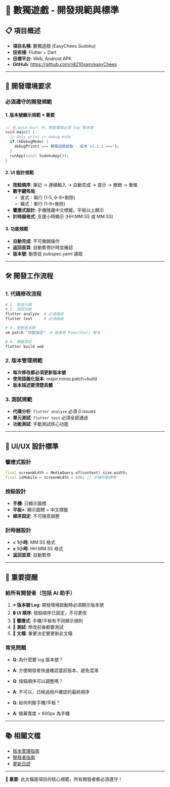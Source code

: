 # 🚀 數獨遊戲 - 開發規範與標準

## 📋 **項目概述**
- **項目名稱**: 數獨遊戲 (EasyChees Sudoku)
- **技術棧**: Flutter + Dart
- **目標平台**: Web, Android APK
- **GitHub**: https://github.com/n8210sam/easyChees

---

## 🔧 **開發環境要求**

### **必須遵守的開發規範**

#### 1. **版本號顯示規範** ⭐ **重要**
```dart
// 在 main.dart 中，開發環境必須 log 版本號
void main() {
  // Only print in debug mode
  if (kDebugMode) {
    debugPrint('=== 數獨遊戲啟動 - 版本 v1.2.1 ===');
  }
  runApp(const SudokuApp());
}
```

#### 2. **UI 設計規範**
- **按鈕順序**: 筆記 → 連續輸入 → 自動完成 → 提示 → 撤銷 → 重做
- **數字鍵佈局**: 
  - 直式：兩行 (1-5, 6-9+刪除)
  - 橫式：單行 (1-9+刪除)
- **響應式設計**: 手機隱藏中文標籤，平板以上顯示
- **計時器格式**: 支援小時顯示 (HH:MM:SS 或 MM:SS)

#### 3. **功能規範**
- **自動完成**: 不可撤銷操作
- **返回首頁**: 自動暫停計時並確認
- **版本號**: 動態從 pubspec.yaml 讀取

---

## 🛠️ **開發工作流程**

### **1. 代碼修改流程**
```bash
# 1. 修改代碼
# 2. 測試功能
flutter analyze  # 必須通過
flutter test     # 必須通過

# 3. 更新版本號
vm patch "功能描述"  # 或使用 PowerShell 腳本

# 4. 構建測試
flutter build web
```

### **2. 版本管理規範**
- **每次修改都必須更新版本號**
- **使用語義化版本**: major.minor.patch+build
- **版本描述要清楚具體**

### **3. 測試規範**
- **代碼分析**: `flutter analyze` 必須 0 issues
- **單元測試**: `flutter test` 必須全部通過
- **功能測試**: 手動測試核心功能

---

## 📱 **UI/UX 設計標準**

### **響應式設計**
```dart
final screenWidth = MediaQuery.of(context).size.width;
final isMobile = screenWidth < 600; // 手機判斷標準
```

### **按鈕設計**
- **手機**: 只顯示圖標
- **平板+**: 顯示圖標 + 中文標籤
- **順序固定**: 不可隨意調整

### **計時器設計**
- **< 1小時**: MM:SS 格式
- **≥ 1小時**: HH:MM:SS 格式
- **返回首頁**: 自動暫停

---

## 🎯 **重要提醒**

### **給所有開發者（包括 AI 助手）**

1. **⭐ 版本號 Log**: 開發環境啟動時必須顯示版本號
2. **🔒 UI 順序**: 按鈕順序已固定，不可更改
3. **📱 響應式**: 手機/平板有不同顯示規則
4. **🧪 測試**: 修改前後都要測試
5. **📝 文檔**: 重要決定要更新此文檔

### **常見問題**
- **Q**: 為什麼要 log 版本號？
- **A**: 方便開發者快速確認當前版本，避免混淆

- **Q**: 按鈕順序可以調整嗎？
- **A**: 不可以，已經過用戶確認的最終順序

- **Q**: 如何判斷手機/平板？
- **A**: 螢幕寬度 < 600px 為手機

---

## 📚 **相關文檔**
- [版本管理指南](VERSION_MANAGEMENT.md)
- [開發者指南](DEVELOPER_GUIDE.md)
- [更新日誌](CHANGELOG.md)

---

**📌 重要**: 此文檔是項目的核心規範，所有開發者都必須遵守！
